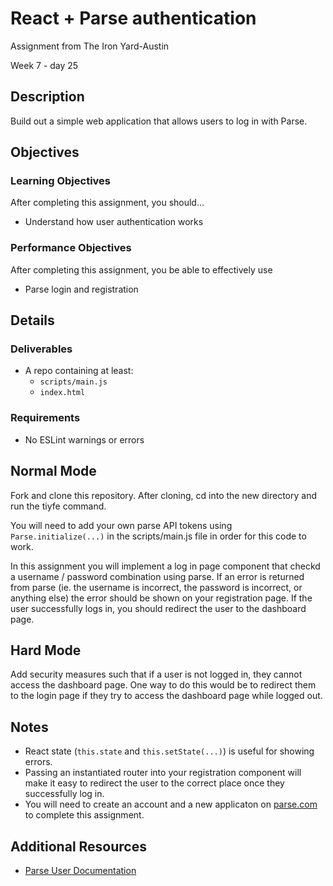 # React + Parse authentication

Assignment from The Iron Yard-Austin

Week 7 - day 25

## Description
Build out a simple web application that allows users to log in with Parse.


## Objectives

### Learning Objectives

After completing this assignment, you should…

* Understand how user authentication works


### Performance Objectives

After completing this assignment, you be able to effectively use

* Parse login and registration



## Details

### Deliverables

* A repo containing at least:
  * `scripts/main.js`
  * `index.html`

### Requirements

* No ESLint warnings or errors


## Normal Mode
Fork and clone this repository. After cloning, cd into the new directory and run the tiyfe command.

You will need to add your own parse API tokens using `Parse.initialize(...)` in the scripts/main.js file in order for this code to work.

In this assignment you will implement a log in page component that checkd a username / password combination using parse. If an error is returned from parse (ie. the username is incorrect, the password is incorrect, or anything else) the error should be shown on your registration page. If the user successfully logs in, you should redirect the user to the dashboard page.

## Hard Mode
Add security measures such that if a user is not logged in, they cannot access the dashboard page. One way to do this would be to redirect them to the login page if they try to access the dashboard page while logged out.


## Notes

* React state (`this.state` and `this.setState(...)`) is useful for showing errors.
* Passing an instantiated router into your registration component will make it easy to redirect the user to the correct place once they successfully log in.
* You will need to create an account and a new applicaton on [parse.com](http://parse.com) to complete this assignment.

## Additional Resources

* [Parse User Documentation](https://parse.com/docs/js/guide#users)
